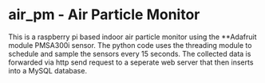 # air_pm - Air Particle Monitor

This is a raspberry pi based indoor air particle monitor using the **Adafruit module PMSA300i sensor. The python code uses the threading module to schedule and sample the sensors every 15 seconds. The collected data is forwarded via http send request to a seperate web server that then inserts into a MySQL database.
